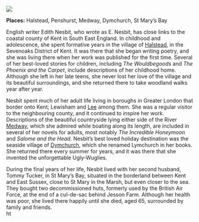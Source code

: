 <a href="https://dev.visual-essays.app"><img src="https://dev-visual-essays.netlify.app/images/ve-button.png"></a>
<param ve-config title="Edith Nesbit (1858-1924)" author="xxx" layout="vtl" banner="/images/banner/19c.jpg">

<param ve-entity eid="Q2035885" aliases="Halstead">
<param ve-entity eid="Q1227477" aliases="Penshurst">
<param ve-entity eid="Q797782" aliases="Medway">
<param ve-entity eid="Q2796278" aliases="Dymchurch">
<param ve-entity eid="Q7594245" aliases="St Mary’s Bay">
<param ve-entity eid="Q939838" aliases="Sevenoaks">

**Places:** Halstead, Penshurst, Medway, Dymchurch, St Mary’s Bay 

English writer Edith Nesbit, who wrote as E. Nesbit, has close links to the coastal county of Kent in South East England. In childhood and adolescence, she spent formative years in the village of [Halstead](/nesbit/nesbit-lee), in the Sevenoaks District of Kent. It was there that she began writing poetry, and she was living there when her work was published for the first time. Several of her best-loved stories for children, including _The Wouldbegoods_ and _The Phoenix and the Carpet_, include descriptions of her childhood home. Although she left in her late teens, she never lost her love of the village and its beautiful surroundings, and she returned there to take woodland walks year after year.  
<param ve-image url="https://stor.artstor.org/stor/f3df3254-575f-4f32-ae8b-198c806e9d50" label="Kent" attribution="John Salmon Postcards">

Nesbit spent much of her adult life living in boroughs in Greater London that border onto Kent; Lewisham and [Lee](/nesbit/nesbit-lee) among them. She was a regular visitor to the neighbouring county, and it continued to inspire her work. Descriptions of the beautiful countryside lying either side of the River [Medway](/nesbit/nesbit-medway), which she admired while boating along its length, are included in several of her novels for adults, most notably _The Incredible Honeymoon_ and _Salome and the Head_. Nesbit’s best loved holiday destination was the seaside village of [Dymchurch](/nesbit/nesbit-dymchurch), which she renamed Lymchurch in her books. She returned there every summer for years, and it was there that she invented the unforgettable Ugly-Wuglies.  
<param ve-image url="https://upload.wikimedia.org/wikipedia/commons/d/da/Dymchurch_Seafront_-_geograph.org.uk_-_2071943.jpg" label="Dymchurch Seafront" attribution="by Chris Whippet, CC BY-SA 2.0, via Wikimedia Commons">

During the final years of her life, Nesbit lived with her second husband, Tommy Tucker, in St Mary’s Bay, situated in the borderland between Kent and East Sussex, close to St Mary in the Marsh, but even closer to the sea. They bought two decommissioned huts, formerly used by the British Air Force, at the end of a cul-de-sac behind Jesson Farm. Although her health was poor, she lived there happily until she died, aged 65, surrounded by family and friends.  
ht<param ve-image url="tps://upload.wikimedia.org/wikipedia/commons/7/7e/St_Mary%27s_Bay%2C_Dec_2020_01.jpg" label="St Mary's Bay" attribution="Poliphilo, CC0, via Wikimedia Commons">
